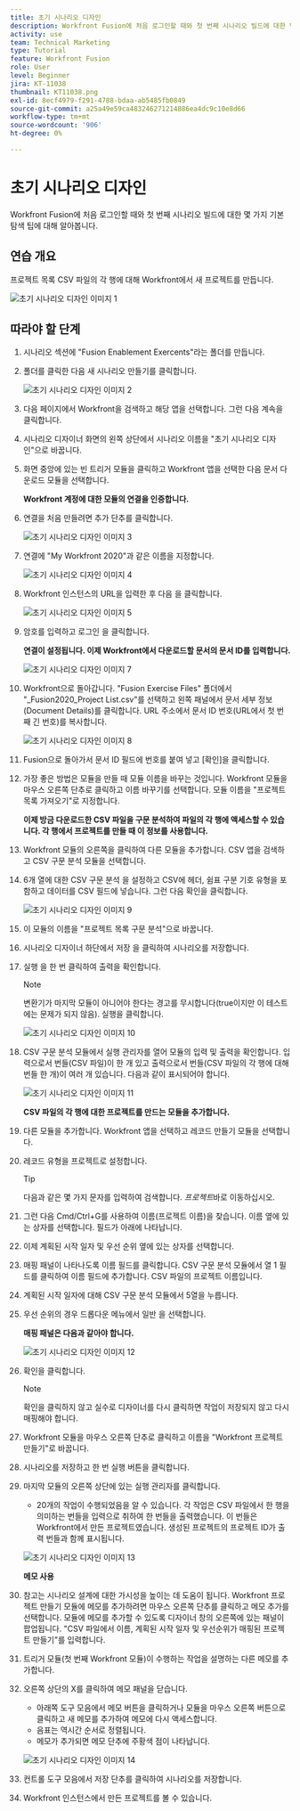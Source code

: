 ```yaml
---
title: 초기 시나리오 디자인
description: Workfront Fusion에 처음 로그인할 때와 첫 번째 시나리오 빌드에 대한 몇 가지 기본 탐색 팁에 대해 알아봅니다.
activity: use
team: Technical Marketing
type: Tutorial
feature: Workfront Fusion
role: User
level: Beginner
jira: KT-11038
thumbnail: KT11038.png
exl-id: 8ecf4979-f291-4788-bdaa-ab5485fb0849
source-git-commit: a25a49e59ca483246271214886ea4dc9c10e8d66
workflow-type: tm+mt
source-wordcount: '906'
ht-degree: 0%

---
```


# 초기 시나리오 디자인

Workfront Fusion에 처음 로그인할 때와 첫 번째 시나리오 빌드에 대한 몇 가지 기본 탐색 팁에 대해 알아봅니다.

## 연습 개요

프로젝트 목록 CSV 파일의 각 행에 대해 Workfront에서 새 프로젝트를 만듭니다.

![초기 시나리오 디자인 이미지 1](../12-exercises/assets/initial-scenario-design-1.png)

## 따라야 할 단계

1. 시나리오 섹션에 &quot;Fusion Enablement Exercents&quot;라는 폴더를 만듭니다.
1. 폴더를 클릭한 다음 새 시나리오 만들기를 클릭합니다.

   ![초기 시나리오 디자인 이미지 2](../12-exercises/assets/initial-scenario-design-2.png)

1. 다음 페이지에서 Workfront을 검색하고 해당 앱을 선택합니다. 그런 다음 계속을 클릭합니다.
1. 시나리오 디자이너 화면의 왼쪽 상단에서 시나리오 이름을 &quot;초기 시나리오 디자인&quot;으로 바꿉니다.
1. 화면 중앙에 있는 빈 트리거 모듈을 클릭하고 Workfront 앱을 선택한 다음 문서 다운로드 모듈을 선택합니다.

   **Workfront 계정에 대한 모듈의 연결을 인증합니다.**

1. 연결을 처음 만들려면 추가 단추를 클릭합니다.

   ![초기 시나리오 디자인 이미지 3](../12-exercises/assets/initial-scenario-design-3.png)

1. 연결에 &quot;My Workfront 2020&quot;과 같은 이름을 지정합니다.

   ![초기 시나리오 디자인 이미지 4](../12-exercises/assets/initial-scenario-design-4.png)

1. Workfront 인스턴스의 URL을 입력한 후 다음 을 클릭합니다.

   ![초기 시나리오 디자인 이미지 5](../12-exercises/assets/initial-scenario-design-5.png)

1. 암호를 입력하고 로그인 을 클릭합니다.

   **연결이 설정됩니다. 이제 Workfront에서 다운로드할 문서의 문서 ID를 입력합니다.**

   ![초기 시나리오 디자인 이미지 7](../12-exercises/assets/initial-scenario-design-7.png)

1. Workfront으로 돌아갑니다. &quot;Fusion Exercise Files&quot; 폴더에서 &quot;_Fusion2020_Project List.csv&quot;를 선택하고 왼쪽 패널에서 문서 세부 정보(Document Details)를 클릭합니다. URL 주소에서 문서 ID 번호(URL에서 첫 번째 긴 번호)를 복사합니다.

   ![초기 시나리오 디자인 이미지 8](../12-exercises/assets/initial-scenario-design-8.png)

1. Fusion으로 돌아가서 문서 ID 필드에 번호를 붙여 넣고 [확인]을 클릭합니다.
1. 가장 좋은 방법은 모듈을 만들 때 모듈 이름을 바꾸는 것입니다. Workfront 모듈을 마우스 오른쪽 단추로 클릭하고 이름 바꾸기를 선택합니다. 모듈 이름을 &quot;프로젝트 목록 가져오기&quot;로 지정합니다.

   **이제 방금 다운로드한 CSV 파일을 구문 분석하여 파일의 각 행에 액세스할 수 있습니다. 각 행에서 프로젝트를 만들 때 이 정보를 사용합니다.**

1. Workfront 모듈의 오른쪽을 클릭하여 다른 모듈을 추가합니다. CSV 앱을 검색하고 CSV 구문 분석 모듈을 선택합니다.
1. 6개 열에 대한 CSV 구문 분석 을 설정하고 CSV에 헤더, 쉼표 구분 기호 유형을 포함하고 데이터를 CSV 필드에 넣습니다. 그런 다음 확인을 클릭합니다.

   ![초기 시나리오 디자인 이미지 9](../12-exercises/assets/initial-scenario-design-9.png)

1. 이 모듈의 이름을 &quot;프로젝트 목록 구문 분석&quot;으로 바꿉니다.
1. 시나리오 디자이너 하단에서 저장 을 클릭하여 시나리오를 저장합니다.
1. 실행 을 한 번 클릭하여 출력을 확인합니다.

   >[!NOTE]
   >
   >변환기가 마지막 모듈이 아니어야 한다는 경고를 무시합니다(true이지만 이 테스트에는 문제가 되지 않음). 실행을 클릭합니다.

   ![초기 시나리오 디자인 이미지 10](../12-exercises/assets/initial-scenario-design-10.png)

1. CSV 구문 분석 모듈에서 실행 관리자를 열어 모듈의 입력 및 출력을 확인합니다. 입력으로서 번들(CSV 파일)이 한 개 있고 출력으로서 번들(CSV 파일의 각 행에 대해 번들 한 개)이 여러 개 있습니다. 다음과 같이 표시되어야 합니다.

   ![초기 시나리오 디자인 이미지 11](../12-exercises/assets/initial-scenario-design-11.png)

   **CSV 파일의 각 행에 대한 프로젝트를 만드는 모듈을 추가합니다.**

1. 다른 모듈을 추가합니다. Workfront 앱을 선택하고 레코드 만들기 모듈을 선택합니다.
1. 레코드 유형을 프로젝트로 설정합니다.

   >[!TIP]
   >
   >다음과 같은 몇 가지 문자를 입력하여 검색합니다. *프로젝트*&#x200B;바로 이동하십시오.

1. 그런 다음 Cmd/Ctrl+G를 사용하여 이름(프로젝트 이름)을 찾습니다. 이름 옆에 있는 상자를 선택합니다. 필드가 아래에 나타납니다.
1. 이제 계획된 시작 일자 및 우선 순위 옆에 있는 상자를 선택합니다.
1. 매핑 패널이 나타나도록 이름 필드를 클릭합니다. CSV 구문 분석 모듈에서 열 1 필드를 클릭하여 이름 필드에 추가합니다. CSV 파일의 프로젝트 이름입니다.
1. 계획된 시작 일자에 대해 CSV 구문 분석 모듈에서 5열을 누릅니다.
1. 우선 순위의 경우 드롭다운 메뉴에서 일반 을 선택합니다.

   **매핑 패널은 다음과 같아야 합니다.**

   ![초기 시나리오 디자인 이미지 12](../12-exercises/assets/initial-scenario-design-12.png)

1. 확인을 클릭합니다.

   >[!NOTE]
   >
   >확인을 클릭하지 않고 실수로 디자이너를 다시 클릭하면 작업이 저장되지 않고 다시 매핑해야 합니다.

1. Workfront 모듈을 마우스 오른쪽 단추로 클릭하고 이름을 &quot;Workfront 프로젝트 만들기&quot;로 바꿉니다.
1. 시나리오를 저장하고 한 번 실행 버튼을 클릭합니다.
1. 마지막 모듈의 오른쪽 상단에 있는 실행 관리자를 클릭합니다.

   + 20개의 작업이 수행되었음을 알 수 있습니다. 각 작업은 CSV 파일에서 한 행을 의미하는 번들을 입력으로 취하여 한 번들을 출력했습니다. 이 번들은 Workfront에서 만든 프로젝트였습니다. 생성된 프로젝트의 프로젝트 ID가 출력 번들과 함께 표시됩니다.

   ![초기 시나리오 디자인 이미지 13](../12-exercises/assets/initial-scenario-design-13.png)

   **메모 사용**

1. 참고는 시나리오 설계에 대한 가시성을 높이는 데 도움이 됩니다. Workfront 프로젝트 만들기 모듈에 메모를 추가하려면 마우스 오른쪽 단추를 클릭하고 메모 추가를 선택합니다. 모듈에 메모를 추가할 수 있도록 디자이너 창의 오른쪽에 있는 패널이 팝업됩니다. &quot;CSV 파일에서 이름, 계획된 시작 일자 및 우선순위가 매핑된 프로젝트 만들기&quot;를 입력합니다.
1. 트리거 모듈(첫 번째 Workfront 모듈)이 수행하는 작업을 설명하는 다른 메모를 추가합니다.
1. 오른쪽 상단의 X를 클릭하여 메모 패널을 닫습니다.

   + 아래쪽 도구 모음에서 메모 버튼을 클릭하거나 모듈을 마우스 오른쪽 버튼으로 클릭하고 새 메모를 추가하여 메모에 다시 액세스합니다.
   + 음표는 역시간 순서로 정렬됩니다.
   + 메모가 추가되면 메모 단추에 주황색 점이 나타납니다.

   ![초기 시나리오 디자인 이미지 14](../12-exercises/assets/initial-scenario-design-14.png)

1. 컨트롤 도구 모음에서 저장 단추를 클릭하여 시나리오를 저장합니다.
1. Workfront 인스턴스에서 만든 프로젝트를 볼 수 있습니다.
